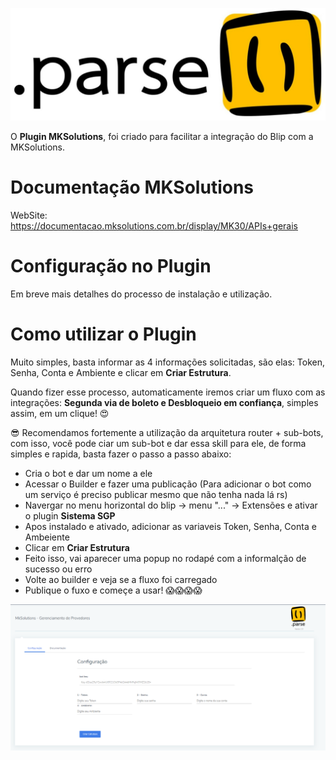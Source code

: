 

![N|Solid](https://raw.githubusercontent.com/Wilkor/img-clonebots/main/logoParseHorizontal.jpeg)


O **Plugin MKSolutions**, foi criado para facilitar a integração do Blip com a MKSolutions. 


# Documentação MKSolutions
WebSite: https://documentacao.mksolutions.com.br/display/MK30/APIs+gerais

# Configuração no Plugin
Em breve mais detalhes do processo de instalação e utilização.
 
# Como utilizar o Plugin
 Muito simples, basta informar as 4 informações solicitadas, são elas: Token, Senha, Conta e Ambiente e clicar em **Criar Estrutura**.
 
 Quando fizer esse processo, automaticamente iremos criar um fluxo com as integrações: **Segunda via de boleto e Desbloqueio em confiança**, simples assim, em um   clique! 😍
 
 😎 Recomendamos fortemente a utilização da arquitetura router + sub-bots, com isso, você pode ciar um sub-bot e dar essa skill para ele, de forma simples e rapida, basta fazer o passo a passo abaixo:
 
  - Cria o bot e dar um nome a ele
  - Acessar o Builder e  fazer uma publicação (Para adicionar o bot como um serviço é preciso publicar mesmo que não tenha nada lá rs)
  - Navergar no menu horizontal do blip -> menu "..."  -> Extensões e ativar o plugin **Sistema SGP**
  - Apos instalado e ativado, adicionar as variaveis Token, Senha, Conta e Ambeiente
  - Clicar em **Criar Estrutura**
  - Feito isso, vai aparecer uma popup no rodapé com a informalção de sucesso ou erro
  - Volte ao builder e veja se a fluxo foi carregado
  - Publique o fuxo e começe a usar!  😱😱😱😱
  
![N|Solid](https://raw.githubusercontent.com/Wilkor/doc-plugin-mksolutions/main/mksolutions.png)
 



